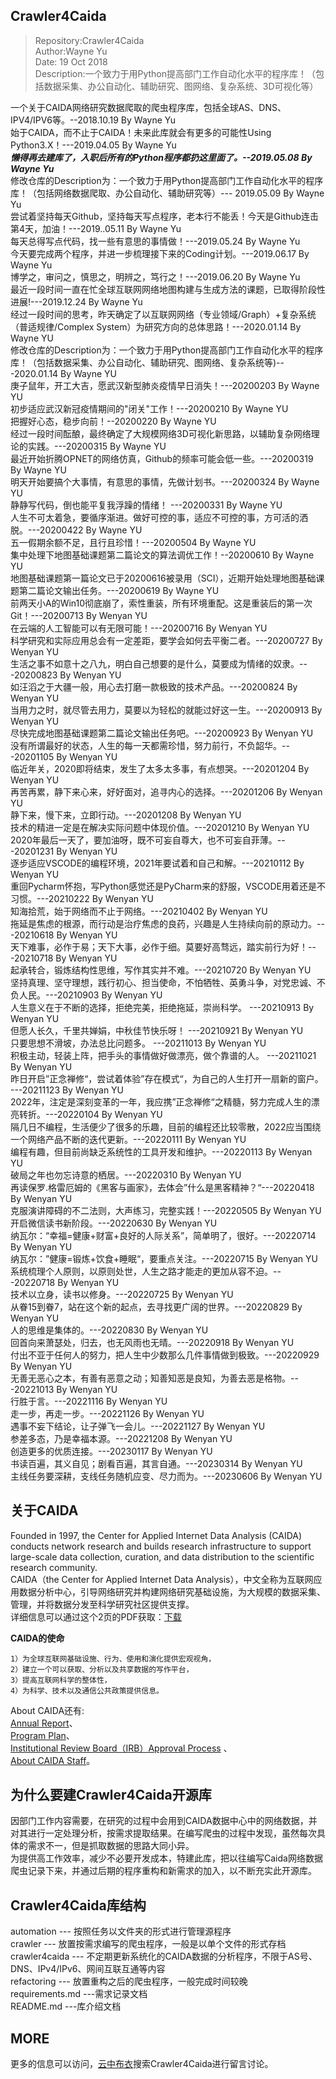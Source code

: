## Crawler4Caida
>Repository:Crawler4Caida<br>
>Author:Wayne Yu<br>
>Date: 19 Oct 2018<br>
>Description:一个致力于用Python提高部门工作自动化水平的程序库！（包括数据采集、办公自动化、辅助研究、图网络、复杂系统、3D可视化等）<br>
>

一个关于CAIDA网络研究数据爬取的爬虫程序库，包括全球AS、DNS、IPV4/IPV6等。--2018.10.19 By Wayne Yu<br>
始于CAIDA，而不止于CAIDA！未来此库就会有更多的可能性Using Python3.X！---2019.04.05 By Wayne Yu<br>
_**懒得再去建库了，入职后所有的Python程序都扔这里面了。--2019.05.08 By Wayne Yu**_<br>
修改仓库的Description为：一个致力于用Python提高部门工作自动化水平的程序库！（包括网络数据爬取、办公自动化、辅助研究等）--- 2019.05.09 By Wayne Yu<br>
尝试着坚持每天Github，坚持每天写点程序，老本行不能丢！今天是Github连击第4天，加油！---2019..05.11 By Wayne Yu<br>
每天总得写点代码，找一些有意思的事情做！---2019.05.24 By Wayne Yu<br>
今天要完成两个程序，并进一步梳理接下来的Coding计划。---2019.06.17 By Wayne Yu<br>
博学之，审问之，慎思之，明辨之，笃行之！---2019.06.20 By Wayne Yu<br>
最近一段时间一直在忙全球互联网网络地图构建与生成方法的课题，已取得阶段性进展!---2019.12.24 By Wayne Yu<br>
经过一段时间的思考，昨天确定了以互联网网络（专业领域/Graph）+复杂系统（普适规律/Complex System）为研究方向的总体思路！---2020.01.14 By Wayne YU<br>
修改仓库的Description为：一个致力于用Python提高部门工作自动化水平的程序库！（包括数据采集、办公自动化、辅助研究、图网络、复杂系统等)---2020.01.14 By Wayne YU<br>
庚子鼠年，开工大吉，愿武汉新型肺炎疫情早日消失！---20200203 By Wayne YU<br>
初步适应武汉新冠疫情期间的"闭关"工作！---20200210 By Wayne YU<br>
把握好心态，稳步向前！--20200220 By Wayne YU<br>
经过一段时间酝酿，最终确定了大规模网络3D可视化新思路，以辅助复杂网络理论的实践。---20200315 By Wayne YU<br>
最近开始折腾OPNET的网络仿真，Github的频率可能会低一些。---20200319 By Wayne YU<br>
明天开始要搞个大事情，有意思的事情，先做计划书。---20200324 By Wayne YU<br>
静静写代码，倒也能平复我浮躁的情绪！ ---20200331 By Wayne YU<br>
人生不可太着急，要循序渐进。做好可控的事，适应不可控的事，方可活的洒脱。---20200422 By Wayne YU<br>
五一假期余额不足，且行且珍惜！---20200504 By Wayne YU<br>
集中处理下地图基础课题第二篇论文的算法调优工作！--20200610 By Wayne YU<br>
地图基础课题第一篇论文已于20200616被录用（SCI），近期开始处理地图基础课题第二篇论文输出任务。---20200619 By Wayne YU<br>
前两天小A的Win10彻底崩了，索性重装，所有环境重配。这是重装后的第一次Git！---20200713 By Wenyan YU<br>
在云端的人工智能可以有无限可能！---20200716 By Wenyan YU<br>
科学研究和实际应用总会有一定差距，要学会如何去平衡二者。---20200727 By Wenyan YU<br>
生活之事不如意十之八九，明白自己想要的是什么，莫要成为情绪的奴隶。---20200823 By Wenyan YU<br>
如汪滔之于大疆一般，用心去打磨一款极致的技术产品。---20200824 By Wenyan YU<br>
当用力之时，就尽管去用力，莫要以为轻松的就能过好这一生。---20200913 By Wenyan YU<br>
尽快完成地图基础课题第二篇论文输出任务吧。---20200923 By Wenyan YU<br>
没有所谓最好的状态，人生的每一天都需珍惜，努力前行，不负韶华。---20201105 By Wenyan YU<br>
临近年关，2020即将结束，发生了太多太多事，有点想哭。---20201204 By Wenyan YU<br>
再苦再累，静下来心来，好好面对，追寻内心的选择。---20201206 By Wenyan YU<br>
静下来，慢下来，立即行动。---20201208 By Wenyan YU<br>技术的精进一定是在解决实际问题中体现价值。---20201210 By Wenyan YU<br>
2020年最后一天了，要加油呀，既不可妄自尊大，也不可妄自菲薄。---20201231 By Wenyan YU<br>
逐步适应VSCODE的编程环境，2021年要试着和自己和解。---20210112 By Wenyan YU<br>
重回Pycharm怀抱，写Python感觉还是PyCharm来的舒服，VSCODE用着还是不习惯。---20210222 By Wenyan YU<br>
知海拾荒，始于网络而不止于网络。---20210402 By Wenyan YU <br>
拖延是焦虑的根源，而行动是治疗焦虑的良药，兴趣是人生持续向前的原动力。---20210618 By Wenyan YU <br>
天下难事，必作于易；天下大事，必作于细。莫要好高骛远，踏实前行为好！---20210718 By Wenyan YU <br>
起承转合，锻炼结构性思维，写作其实并不难。---20210720 By Wenyan YU<br>
坚持真理、坚守理想，践行初心、担当使命，不怕牺牲、英勇斗争，对党忠诚、不负人民。---20210903 By Wenyan YU<br>
人生意义在于不断的选择，拒绝完美，拒绝拖延，崇尚科学。 ---20210913 By Wenyan YU<br>
但愿人长久，千里共婵娟，中秋佳节快乐呀！ ---20210921 By Wenyan YU<br>
只要思想不滑坡，办法总比问题多。 ---20211013 By Wenyan YU<br>
积极主动，轻装上阵，把手头的事情做好做漂亮，做个靠谱的人。 ---20211021 By Wenyan YU<br>
昨日开启”正念禅修“，尝试着体验”存在模式“，为自己的人生打开一扇新的窗户。 ---20211123 By Wenyan YU<br>
2022年，注定是深刻变革的一年，我应携”正念禅修“之精髓，努力完成人生的漂亮转折。---20220104 By Wenyan YU<br>
隔几日不编程，生活便少了很多的乐趣，目前的编程还比较零散，2022应当围绕一个网络产品不断的迭代更新。---20220111 By Wenyan YU<br>
编程有趣，但目前尚缺乏系统性的工具开发和维护。---20220113 By Wenyan YU<br>
破局之年也勿忘诗意的栖居。---20220310 By Wenyan YU<br>
再读保罗.格雷厄姆的《黑客与画家》，去体会”什么是黑客精神？“---20220418 By Wenyan YU<br>
克服演讲障碍的不二法则，大声练习，完整实践！---20220505 By Wenyan YU<br>
开启微信读书新阶段。---20220630 By Wenyan YU<br>
纳瓦尔：“幸福=健康+财富+良好的人际关系”，简单明了，很好。---20220714 By Wenyan YU<br>
纳瓦尔：”健康=锻炼+饮食+睡眠“，要重点关注。---20220715 By Wenyan YU<br>
系统梳理个人原则，以原则处世，人生之路才能走的更加从容不迫。---20220718 By Wenyan YU<br>
技术以立身，读书以修身。---20220725 By Wenyan YU<br>
从眷15到眷7，站在这个新的起点，去寻找更广阔的世界。---20220829 By Wenyan YU<br>
人的思维是集体的。---20220830 By Wenyan YU<br>
回首向来萧瑟处，归去，也无风雨也无晴。---20220918 By Wenyan YU<br>
付出不亚于任何人的努力，把人生中少数那么几件事情做到极致。---20220929 By Wenyan YU<br>
无善无恶心之本，有善有恶意之动；知善知恶是良知，为善去恶是格物。---20221013 By Wenyan YU<br>
行胜于言。---20221116 By Wenyan YU<br>
走一步，再走一步。---20221126 By Wenyan YU<br>
遇事不妄下结论，让子弹飞一会儿。---20221127 By Wenyan YU<br>
参差多态，乃是幸福本源。---20221208 By Wenyan YU<br>
创造更多的优质连接。---20230117 By Wenyan YU<br>
书读百遍，其义自见；剧看百遍，其言自通。---20230314 By Wenyan YU<br>
主线任务要深耕，支线任务随机应变、尽力而为。---20230606 By Wenyan YU<br>

## 关于CAIDA
Founded in 1997, the Center for Applied Internet Data Analysis (CAIDA) conducts network research and builds research infrastructure to support large-scale data collection, curation, and data distribution to the scientific research community.<br>
CAIDA（the Center for Applied Internet Data Analysis），中文全称为互联网应用数据分析中心，引导网络研究并构建网络研究基础设施，为大规模的数据采集、管理，并将数据分发至科学研究社区提供支撑。<br>
详细信息可以通过这个2页的PDF获取：[下载](http://www.caida.org/publications/posters/eps/caida-infosheet-2016.pdf)<br>

**CAIDA的使命**<br>
```
1）为全球互联网基础设施、行为、使用和演化提供宏观视角，
2）建立一个可以获取、分析以及共享数据的写作平台，
3）提高互联网科学的整体性，
4）为科学、技术以及通信公共政策提供信息。
```
About CAIDA还有:<br>
[Annual Report](http://www.caida.org/home/about/annualreports/)、<br>
[Program Plan](http://www.caida.org/home/about/progplan/)、<br>
[Institutional Review Board（IRB）Approval Process](http://www.caida.org/home/about/irb/) 、<br>
[About CAIDA Staff](http://www.caida.org/home/staff/)。<br>
## 为什么要建Crawler4Caida开源库

因部门工作内容需要，在研究的过程中会用到CAIDA数据中心中的网络数据，并对其进行一定处理分析，按需求提取结果。在编写爬虫的过程中发现，虽然每次具体的需求不一，但是抓取数据的思路大同小异。<br>
为提供高工作效率，减少不必要开发成本，特建此库，把以往编写Caida网络数据爬虫记录下来，并通过后期的程序重构和新需求的加入，以不断充实此开源库。

## Crawler4Caida库结构

automation --- 按照任务以文件夹的形式进行管理源程序<br>
crawler --- 放置按需求编写的爬虫程序，一般是以单个文件的形式存档<br>
crawler4caida --- 不定期更新系统化的CAIDA数据的分析程序，不限于AS号、DNS、IPv4/IPv6、网间互联互通等内容<br>
refactoring --- 放置重构之后的爬虫程序，一般完成时间较晚<br>
requirements.md  ---需求记录文档<br>
README.md  ---库介绍文档<br>

## MORE

更多的信息可以访问，[云中布衣](http://www.mryu.top/)搜索Crawler4Caida进行留言讨论。